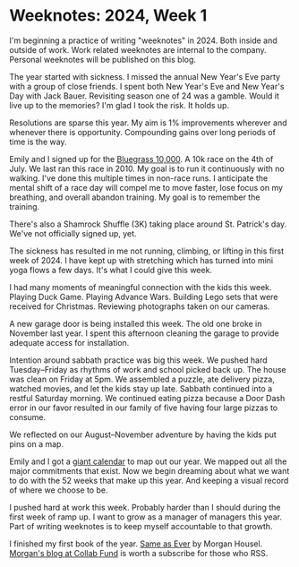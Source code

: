 <template data-parse>2024-01-07 #climbing #running #lifting #weeknotes</template>

# Weeknotes: 2024, Week 1

I'm beginning a practice of writing "weeknotes" in 2024. Both inside and outside of work. Work related weeknotes are internal to the company. Personal weeknotes will be published on this blog.

The year started with sickness. I missed the annual New Year's Eve party with a group of close friends. I spent both New Year's Eve and New Year's Day with Jack Bauer. Revisiting season one of 24 was a gamble. Would it live up to the memories? I'm glad I took the risk. It holds up.

Resolutions are sparse this year. My aim is 1% improvements wherever and whenever there is opportunity. Compounding gains over long periods of time is the way.

Emily and I signed up for the [Bluegrass 10,000](https://runsignup.com/Race/KY/Lexington/Bluegrass10000?raceRefCode=NXu5oP9h). A 10k race on the 4th of July. We last ran this race in 2010. My goal is to run it continuously with no walking. I've done this multiple times in non-race runs. I anticipate the mental shift of a race day will compel me to move faster, lose focus on my breathing, and overall abandon training. My goal is to remember the training.

There's also a Shamrock Shuffle (3K) taking place around St. Patrick's day. We've not officially signed up, yet.

The sickness has resulted in me not running, climbing, or lifting in this first week of 2024. I have kept up with stretching which has turned into mini yoga flows a few days. It's what I could give this week.

I had many moments of meaningful connection with the kids this week. Playing Duck Game. Playing Advance Wars. Building Lego sets that were received for Christmas. Reviewing photographs taken on our cameras.

A new garage door is being installed this week. The old one broke in November last year. I spent this afternoon cleaning the garage to provide adequate access for installation.

Intention around sabbath practice was big this week. We pushed hard Tuesday–Friday as rhythms of work and school picked back up. The house was clean on Friday at 5pm. We assembled a puzzle, ate delivery pizza, watched movies, and let the kids stay up late. Sabbath continued into a restful Saturday morning. We continued eating pizza because a Door Dash error in our favor resulted in our family of five having four large pizzas to consume. 

We reflected on our August–November adventure by having the kids put pins on a map. 

Emily and I got a [giant calendar](https://www.neuyear.net/collections/monday-first/products/monday-monochrome?variant=44732010168622) to map out our year. We mapped out all the major commitments that exist. Now we begin dreaming about what we want to do with the 52 weeks that make up this year. And keeping a visual record of where we choose to be.

I pushed hard at work this week. Probably harder than I should during the first week of ramp up. I want to grow as a manager of managers this year. Part of writing weeknotes is to keep myself accountable to that growth.

I finished my first book of the year. [Same as Ever](https://www.amazon.com/Same-Ever-Guide-Never-Changes/dp/0593332709) by Morgan Housel. [Morgan's blog at Collab Fund](https://collabfund.com/blog/) is worth a subscribe for those who RSS.
